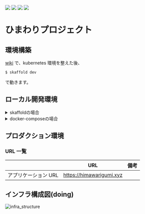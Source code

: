 ![](https://github.com/YoshijiFujiwara/himawari-project/workflows/deploy-client/badge.svg)
![](https://github.com/YoshijiFujiwara/himawari-project/workflows/deploy-node/badge.svg)
![](https://github.com/YoshijiFujiwara/himawari-project/workflows/test-client/badge.svg)
![](https://github.com/YoshijiFujiwara/himawari-project/workflows/test-node/badge.svg)

# ひまわりプロジェクト

## 環境構築

[wiki](https://github.com/YoshijiFujiwara/himawari-project/wiki) で、kubernetes 環境を整えた後、

```
$ skaffold dev
```

で動きます。

## ローカル開発環境

<details>
<summary>skaffoldの場合</summary>

### URL 一覧

|                             | URL                                | 備考                               |
| --------------------------- | ---------------------------------- | ---------------------------------- |
| アプリケーション URL        | https://himawari.dev               |                                    |
| API リファレンス            | https://himawari.dev/swagger/      |                                    |
| API リファレンス(JSON 形式) | https://himawari.dev/swagger-json/ |                                    |
| phpmyadmin                  | https://himawari-phpmyadmin.dev    | username: `root`, password: `root` |

### 基本コマンド

| 種類 | コマンド          | 実行場所 | 効果                                               |
| ---- | ----------------- | -------- | -------------------------------------------------- |
|      | `skaffold dev`    | /        | ローカル開発のサーバーを動かす                     |
|      | `skaffold delete` | /        | ローカル開発のサーバーを消す（失敗することもある） |

### make 系統の重要コマンド:star::star:

| 種類   | コマンド                  | 実行場所 | 効果                                                                                                             |
| ------ | ------------------------- | -------- | ---------------------------------------------------------------------------------------------------------------- |
|        | **`make codegen`**        | /        | **フロントエンド用の API リクエストコードを自動生成する。`/client/openapi`ディレクトリにコードが生成されます。** |
|        | **`make create-secrets`** | /        | **ローカル開発用の環境変数をセットする**                                                                         |
|        | `make delete-secrets`     | /        | ローカル開発用の環境変数を削除する(このあと`make create-secrets`することで上書きできる)                          |
| client | **`make client-setup`**   | /        | **client 系コマンドのセットアップ(npm install するだけ)**                                                        |
| api    | **`make api-setup`**      | /        | **api 系コマンドのセットアップ(npm install するだけ)**                                                           |

### make 系統のその他コマンド:star::star:

| 種類   | コマンド                     | 実行場所 | 効果                                                         |
| ------ | ---------------------------- | -------- | ------------------------------------------------------------ |
| client | `make client-format`         | /        | フロントエンドのコードフォーマット                           |
| 〃     | `make client-lint`           | /        | フロントエンドのコードの文法チェック                         |
| 〃     | `make client-test`           | /        | フロントエンドのテスト                                       |
| 〃     | `make client-test-container` | /        | フロントエンドのテストをコンテナ内部で実行する(基本使わない) |
| api    | `make api-format`            | /        | バックエンドのコードフォーマット                             |
| 〃     | `make api-lint`              | /        | バックエンドのコードの文法チェック                           |
| 〃     | `make api-test`              | /        | バックエンドのテスト                                         |
| 〃     | `make api-test-container`    | /        | バックエンドのテストをコンテナ内部で実行する(基本使わない)   |

実行場所の`/`は、プロジェクトルートディレクトリの意味

</details>

<details>
<summary>docker-composeの場合</summary>

### URL 一覧

**docker-toolbox の人は、localhost のところが`192.168.99.100`のはずです**

|                             | URL                                 | 備考                               |
| --------------------------- | ----------------------------------- | ---------------------------------- |
| アプリケーション URL        | http://localhost:3000               |                                    |
| API リファレンス            | http://localhost:3001/swagger/      |                                    |
| API リファレンス(JSON 形式) | http://localhost:3001/swagger-json/ |                                    |
| phpmyadmin                  | http://localhost:8888               | username: `root`, password: `root` |

### 基本コマンド

| 種類 | コマンド               | 実行場所 | 効果                                                                                                             |
| ---- | ---------------------- | -------- | ---------------------------------------------------------------------------------------------------------------- |
|      | `docker-compose up`    | /        | ローカル開発のサーバーを動かす                                                                                   |
|      | `docker-compose up -d` | /        | ローカル開発のサーバーをバックグラウンドで動かす                                                                 |
|      | `docker-compose down`  | /        | ローカル開発のサーバーを止める                                                                                   |
|      | **`make codegen-dc`**  | /        | **フロントエンド用の API リクエストコードを自動生成する。`/client/openapi`ディレクトリにコードが生成されます。** |

#### client ディレクトリ系

まず、下記のコマンドで client コンテナに入ります

```
$ docker-compose exec client sh
```

そうすると、client コンテナ（仮想環境）の中に ssh で入ってる感じになるので、そこで下記のコマンドを実行できる

| 種類   | コマンド          | 実行場所 | 効果                                 |
| ------ | ----------------- | -------- | ------------------------------------ |
| client | `npm run lintfix` | /        | フロントエンドのコードフォーマット   |
| 〃     | `npm run lint`    | /        | フロントエンドのコードの文法チェック |
| 〃     | `npm run test`    | /        | フロントエンドのテスト               |

#### api ディレクトリ系

まず、下記のコマンドで api コンテナに入ります

```
$ docker-compose exec api sh
```

そうすると、api コンテナ（仮想環境）の中に ssh で入ってる感じになるので、そこで下記のコマンドを実行できる

| 種類 | コマンド         | 実行場所 | 効果                               |
| ---- | ---------------- | -------- | ---------------------------------- |
| api  | `npm run format` | /        | バックエンドのコードフォーマット   |
| 〃   | `npm run lint`   | /        | バックエンドのコードの文法チェック |
| 〃   | `npm run test`   | /        | バックエンドのテスト               |

</details>

## プロダクション環境

### URL 一覧

|                      | URL                      | 備考 |
| -------------------- | ------------------------ | ---- |
| アプリケーション URL | https://himawarigumi.xyz |      |

## インフラ構成図(doing)

![infra_structure](https://user-images.githubusercontent.com/35862303/82797210-bc134180-9eb1-11ea-88d6-f0bb8c56f833.jpg)
